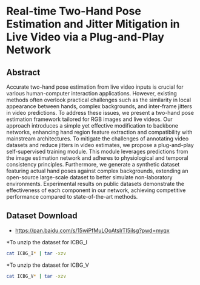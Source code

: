 # Real-time Two-Hand Pose Estimation and Jitter Mitigation in Live Video via a Plug-and-Play Network

## Abstract
Accurate two-hand pose estimation from live video inputs is crucial for various human-computer interaction applications. However, existing methods often overlook practical challenges such as the similarity in local appearance between hands, complex backgrounds, and inter-frame jitters in video predictions. To address these issues, we present a two-hand pose estimation framework tailored for RGB images and live videos. Our approach introduces a simple yet effective modification to backbone networks, enhancing hand region feature extraction and compatibility with mainstream architectures. To mitigate the challenges of annotating video datasets and reduce jitters in video estimates, we propose a plug-and-play self-supervised training module. This module leverages predictions from the image estimation network and adheres to physiological and temporal consistency principles. Furthermore, we generate a synthetic dataset featuring actual hand poses against complex backgrounds, extending an open-source large-scale dataset to better simulate non-laboratory environments. Experimental results on public datasets demonstrate the effectiveness of each component in our network, achieving competitive performance compared to state-of-the-art methods.


## Dataset Download
* https://pan.baidu.com/s/15wiPfMuLOoAtslrTI5ilsg?pwd=myqx

 *To unzip the dataset for ICBG_I
```bash
cat ICBG_I* | tar -xzv
```

 *To unzip the dataset for ICBG_V
```bash
cat ICBG_V* | tar -xzv
```

